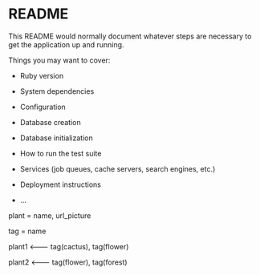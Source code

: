 # README

This README would normally document whatever steps are necessary to get the
application up and running.

Things you may want to cover:

* Ruby version

* System dependencies

* Configuration

* Database creation

* Database initialization

* How to run the test suite

* Services (job queues, cache servers, search engines, etc.)

* Deployment instructions

* ...







plant = name, url_picture

tag = name


plant1 <--- tag(cactus), tag(flower)

plant2 <--- tag(flower), tag(forest)